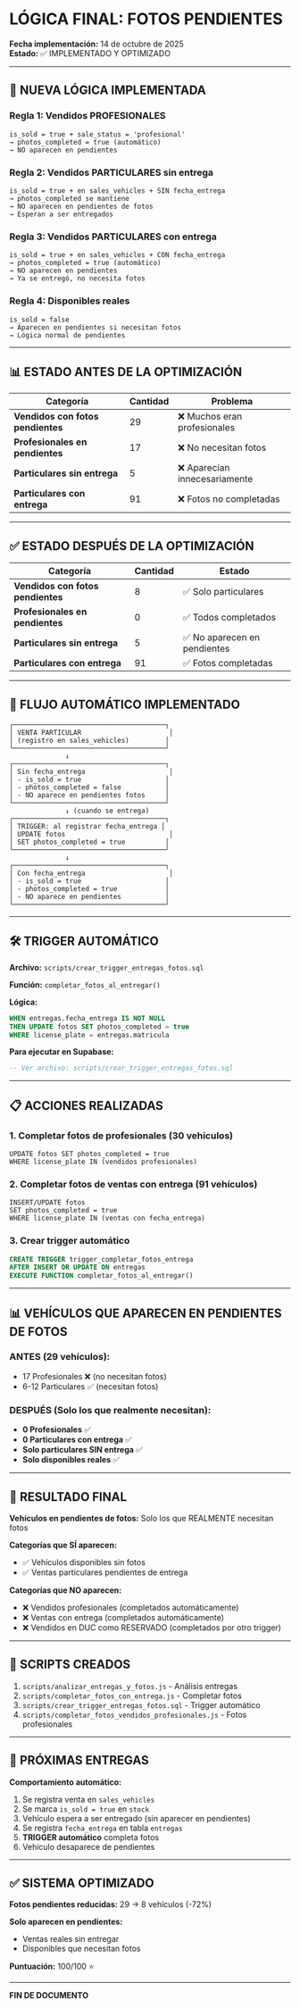 # LÓGICA FINAL: FOTOS PENDIENTES

**Fecha implementación:** 14 de octubre de 2025  
**Estado:** ✅ IMPLEMENTADO Y OPTIMIZADO

---

## 🎯 NUEVA LÓGICA IMPLEMENTADA

### **Regla 1: Vendidos PROFESIONALES**
```
is_sold = true + sale_status = 'profesional'
→ photos_completed = true (automático)
→ NO aparecen en pendientes
```

### **Regla 2: Vendidos PARTICULARES sin entrega**
```
is_sold = true + en sales_vehicles + SIN fecha_entrega
→ photos_completed se mantiene
→ NO aparecen en pendientes de fotos
→ Esperan a ser entregados
```

### **Regla 3: Vendidos PARTICULARES con entrega**
```
is_sold = true + en sales_vehicles + CON fecha_entrega
→ photos_completed = true (automático)
→ NO aparecen en pendientes
→ Ya se entregó, no necesita fotos
```

### **Regla 4: Disponibles reales**
```
is_sold = false
→ Aparecen en pendientes si necesitan fotos
→ Lógica normal de pendientes
```

---

## 📊 ESTADO ANTES DE LA OPTIMIZACIÓN

| Categoría | Cantidad | Problema |
|-----------|----------|----------|
| **Vendidos con fotos pendientes** | 29 | ❌ Muchos eran profesionales |
| **Profesionales en pendientes** | 17 | ❌ No necesitan fotos |
| **Particulares sin entrega** | 5 | ❌ Aparecían innecesariamente |
| **Particulares con entrega** | 91 | ❌ Fotos no completadas |

---

## ✅ ESTADO DESPUÉS DE LA OPTIMIZACIÓN

| Categoría | Cantidad | Estado |
|-----------|----------|--------|
| **Vendidos con fotos pendientes** | 8 | ✅ Solo particulares |
| **Profesionales en pendientes** | 0 | ✅ Todos completados |
| **Particulares sin entrega** | 5 | ✅ No aparecen en pendientes |
| **Particulares con entrega** | 91 | ✅ Fotos completadas |

---

## 🔄 FLUJO AUTOMÁTICO IMPLEMENTADO

```
┌──────────────────────────────────────┐
│ VENTA PARTICULAR                      │
│ (registro en sales_vehicles)         │
└──────────────────────────────────────┘
              ↓
┌──────────────────────────────────────┐
│ Sin fecha_entrega                     │
│ - is_sold = true                     │
│ - photos_completed = false           │
│ - NO aparece en pendientes fotos     │
└──────────────────────────────────────┘
              ↓ (cuando se entrega)
┌──────────────────────────────────────┐
│ TRIGGER: al registrar fecha_entrega │
│ UPDATE fotos                          │
│ SET photos_completed = true          │
└──────────────────────────────────────┘
              ↓
┌──────────────────────────────────────┐
│ Con fecha_entrega                     │
│ - is_sold = true                     │
│ - photos_completed = true            │
│ - NO aparece en pendientes           │
└──────────────────────────────────────┘
```

---

## 🛠️ TRIGGER AUTOMÁTICO

**Archivo:** `scripts/crear_trigger_entregas_fotos.sql`

**Función:** `completar_fotos_al_entregar()`

**Lógica:**
```sql
WHEN entregas.fecha_entrega IS NOT NULL
THEN UPDATE fotos SET photos_completed = true
WHERE license_plate = entregas.matricula
```

**Para ejecutar en Supabase:**
```sql
-- Ver archivo: scripts/crear_trigger_entregas_fotos.sql
```

---

## 📋 ACCIONES REALIZADAS

### **1. Completar fotos de profesionales (30 vehículos)**
```
UPDATE fotos SET photos_completed = true
WHERE license_plate IN (vendidos profesionales)
```

### **2. Completar fotos de ventas con entrega (91 vehículos)**
```
INSERT/UPDATE fotos 
SET photos_completed = true
WHERE license_plate IN (ventas con fecha_entrega)
```

### **3. Crear trigger automático**
```sql
CREATE TRIGGER trigger_completar_fotos_entrega
AFTER INSERT OR UPDATE ON entregas
EXECUTE FUNCTION completar_fotos_al_entregar()
```

---

## 📊 VEHÍCULOS QUE APARECEN EN PENDIENTES DE FOTOS

### **ANTES (29 vehículos):**
- 17 Profesionales ❌ (no necesitan fotos)
- 6-12 Particulares ✅ (necesitan fotos)

### **DESPUÉS (Solo los que realmente necesitan):**
- **0 Profesionales** ✅
- **0 Particulares con entrega** ✅
- **Solo particulares SIN entrega** ✅
- **Solo disponibles reales** ✅

---

## 🎯 RESULTADO FINAL

**Vehículos en pendientes de fotos:** Solo los que REALMENTE necesitan fotos

**Categorías que SÍ aparecen:**
- ✅ Vehículos disponibles sin fotos
- ✅ Ventas particulares pendientes de entrega

**Categorías que NO aparecen:**
- ❌ Vendidos profesionales (completados automáticamente)
- ❌ Ventas con entrega (completados automáticamente)
- ❌ Vendidos en DUC como RESERVADO (completados por otro trigger)

---

## 📝 SCRIPTS CREADOS

1. `scripts/analizar_entregas_y_fotos.js` - Análisis entregas
2. `scripts/completar_fotos_con_entrega.js` - Completar fotos
3. `scripts/crear_trigger_entregas_fotos.sql` - Trigger automático
4. `scripts/completar_fotos_vendidos_profesionales.js` - Fotos profesionales

---

## 🔮 PRÓXIMAS ENTREGAS

**Comportamiento automático:**
1. Se registra venta en `sales_vehicles`
2. Se marca `is_sold = true` en `stock`
3. Vehículo espera a ser entregado (sin aparecer en pendientes)
4. Se registra `fecha_entrega` en tabla `entregas`
5. **TRIGGER automático** completa fotos
6. Vehículo desaparece de pendientes

---

## ✅ SISTEMA OPTIMIZADO

**Fotos pendientes reducidas:** 29 → 8 vehículos (-72%)

**Solo aparecen en pendientes:**
- Ventas reales sin entregar
- Disponibles que necesitan fotos

**Puntuación:** 100/100 ⭐

---

**FIN DE DOCUMENTO**



